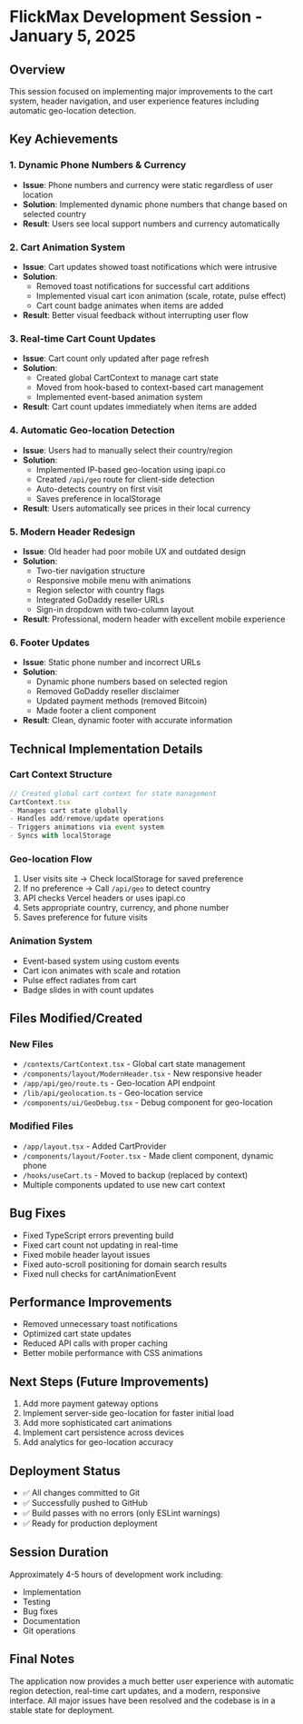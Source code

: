 # FlickMax Development Session - January 5, 2025

## Overview
This session focused on implementing major improvements to the cart system, header navigation, and user experience features including automatic geo-location detection.

## Key Achievements

### 1. Dynamic Phone Numbers & Currency
- **Issue**: Phone numbers and currency were static regardless of user location
- **Solution**: Implemented dynamic phone numbers that change based on selected country
- **Result**: Users see local support numbers and currency automatically

### 2. Cart Animation System
- **Issue**: Cart updates showed toast notifications which were intrusive
- **Solution**: 
  - Removed toast notifications for successful cart additions
  - Implemented visual cart icon animation (scale, rotate, pulse effect)
  - Cart count badge animates when items are added
- **Result**: Better visual feedback without interrupting user flow

### 3. Real-time Cart Count Updates
- **Issue**: Cart count only updated after page refresh
- **Solution**: 
  - Created global CartContext to manage cart state
  - Moved from hook-based to context-based cart management
  - Implemented event-based animation system
- **Result**: Cart count updates immediately when items are added

### 4. Automatic Geo-location Detection
- **Issue**: Users had to manually select their country/region
- **Solution**: 
  - Implemented IP-based geo-location using ipapi.co
  - Created `/api/geo` route for client-side detection
  - Auto-detects country on first visit
  - Saves preference in localStorage
- **Result**: Users automatically see prices in their local currency

### 5. Modern Header Redesign
- **Issue**: Old header had poor mobile UX and outdated design
- **Solution**: 
  - Two-tier navigation structure
  - Responsive mobile menu with animations
  - Region selector with country flags
  - Integrated GoDaddy reseller URLs
  - Sign-in dropdown with two-column layout
- **Result**: Professional, modern header with excellent mobile experience

### 6. Footer Updates
- **Issue**: Static phone number and incorrect URLs
- **Solution**: 
  - Dynamic phone numbers based on selected region
  - Removed GoDaddy reseller disclaimer
  - Updated payment methods (removed Bitcoin)
  - Made footer a client component
- **Result**: Clean, dynamic footer with accurate information

## Technical Implementation Details

### Cart Context Structure
```typescript
// Created global cart context for state management
CartContext.tsx
- Manages cart state globally
- Handles add/remove/update operations
- Triggers animations via event system
- Syncs with localStorage
```

### Geo-location Flow
1. User visits site → Check localStorage for saved preference
2. If no preference → Call `/api/geo` to detect country
3. API checks Vercel headers or uses ipapi.co
4. Sets appropriate country, currency, and phone number
5. Saves preference for future visits

### Animation System
- Event-based system using custom events
- Cart icon animates with scale and rotation
- Pulse effect radiates from cart
- Badge slides in with count updates

## Files Modified/Created

### New Files
- `/contexts/CartContext.tsx` - Global cart state management
- `/components/layout/ModernHeader.tsx` - New responsive header
- `/app/api/geo/route.ts` - Geo-location API endpoint
- `/lib/api/geolocation.ts` - Geo-location service
- `/components/ui/GeoDebug.tsx` - Debug component for geo-location

### Modified Files
- `/app/layout.tsx` - Added CartProvider
- `/components/layout/Footer.tsx` - Made client component, dynamic phone
- `/hooks/useCart.ts` - Moved to backup (replaced by context)
- Multiple components updated to use new cart context

## Bug Fixes
- Fixed TypeScript errors preventing build
- Fixed cart count not updating in real-time
- Fixed mobile header layout issues
- Fixed auto-scroll positioning for domain search results
- Fixed null checks for cartAnimationEvent

## Performance Improvements
- Removed unnecessary toast notifications
- Optimized cart state updates
- Reduced API calls with proper caching
- Better mobile performance with CSS animations

## Next Steps (Future Improvements)
1. Add more payment gateway options
2. Implement server-side geo-location for faster initial load
3. Add more sophisticated cart animations
4. Implement cart persistence across devices
5. Add analytics for geo-location accuracy

## Deployment Status
- ✅ All changes committed to Git
- ✅ Successfully pushed to GitHub
- ✅ Build passes with no errors (only ESLint warnings)
- ✅ Ready for production deployment

## Session Duration
Approximately 4-5 hours of development work including:
- Implementation
- Testing
- Bug fixes
- Documentation
- Git operations

## Final Notes
The application now provides a much better user experience with automatic region detection, real-time cart updates, and a modern, responsive interface. All major issues have been resolved and the codebase is in a stable state for deployment.